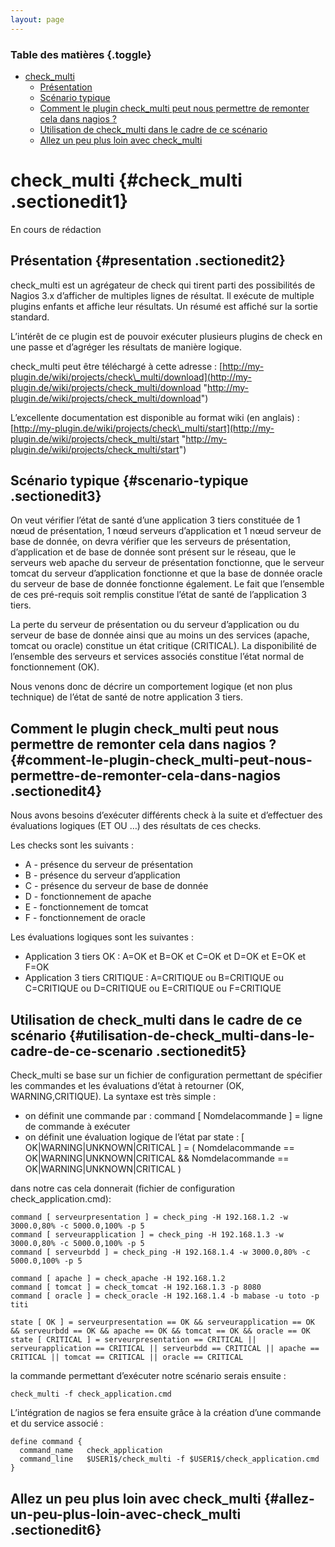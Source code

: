 ```yaml
---
layout: page
---
```


### Table des matières {.toggle}

-   [check\_multi](check_multi.html#check_multi)
    -   [Présentation](check_multi.html#presentation)
    -   [Scénario typique](check_multi.html#scenario-typique)
    -   [Comment le plugin check\_multi peut nous permettre de remonter
        cela dans nagios
        ?](check_multi.html#comment-le-plugin-check_multi-peut-nous-permettre-de-remonter-cela-dans-nagios)
    -   [Utilisation de check\_multi dans le cadre de ce
        scénario](check_multi.html#utilisation-de-check_multi-dans-le-cadre-de-ce-scenario)
    -   [Allez un peu plus loin avec
        check\_multi](check_multi.html#allez-un-peu-plus-loin-avec-check_multi)

check\_multi {#check_multi .sectionedit1}
============

En cours de rédaction

Présentation {#presentation .sectionedit2}
------------

check\_multi est un agrégateur de check qui tirent parti des
possibilités de Nagios 3.x d’afficher de multiples lignes de résultat.
Il exécute de multiple plugins enfants et affiche leur résultats. Un
résumé est affiché sur la sortie standard.

L’intérêt de ce plugin est de pouvoir exécuter plusieurs plugins de
check en une passe et d’agréger les résultats de manière logique.

check\_multi peut être téléchargé à cette adresse :
[http://my-plugin.de/wiki/projects/check\_multi/download](http://my-plugin.de/wiki/projects/check_multi/download "http://my-plugin.de/wiki/projects/check_multi/download")

L’excellente documentation est disponible au format wiki (en anglais) :
[http://my-plugin.de/wiki/projects/check\_multi/start](http://my-plugin.de/wiki/projects/check_multi/start "http://my-plugin.de/wiki/projects/check_multi/start")

Scénario typique {#scenario-typique .sectionedit3}
----------------

On veut vérifier l’état de santé d’une application 3 tiers constituée de
1 nœud de présentation, 1 nœud serveurs d’application et 1 nœud serveur
de base de donnée, on devra vérifier que les serveurs de présentation,
d’application et de base de donnée sont présent sur le réseau, que le
serveurs web apache du serveur de présentation fonctionne, que le
serveur tomcat du serveur d’application fonctionne et que la base de
donnée oracle du serveur de base de donnée fonctionne également. Le fait
que l’ensemble de ces pré-requis soit remplis constitue l’état de santé
de l’application 3 tiers.

La perte du serveur de présentation ou du serveur d’application ou du
serveur de base de donnée ainsi que au moins un des services (apache,
tomcat ou oracle) constitue un état critique (CRITICAL). La
disponibilité de l’ensemble des serveurs et services associés constitue
l’état normal de fonctionnement (OK).

Nous venons donc de décrire un comportement logique (et non plus
technique) de l’état de santé de notre application 3 tiers.

Comment le plugin check\_multi peut nous permettre de remonter cela dans nagios ? {#comment-le-plugin-check_multi-peut-nous-permettre-de-remonter-cela-dans-nagios .sectionedit4}
---------------------------------------------------------------------------------

Nous avons besoins d’exécuter différents check à la suite et d’effectuer
des évaluations logiques (ET OU …) des résultats de ces checks.

Les checks sont les suivants :

-   A - présence du serveur de présentation
-   B - présence du serveur d’application
-   C - présence du serveur de base de donnée
-   D - fonctionnement de apache
-   E - fonctionnement de tomcat
-   F - fonctionnement de oracle

Les évaluations logiques sont les suivantes :

-   Application 3 tiers OK : A=OK et B=OK et C=OK et D=OK et E=OK et
    F=OK
-   Application 3 tiers CRITIQUE : A=CRITIQUE ou B=CRITIQUE ou
    C=CRITIQUE ou D=CRITIQUE ou E=CRITIQUE ou F=CRITIQUE

Utilisation de check\_multi dans le cadre de ce scénario {#utilisation-de-check_multi-dans-le-cadre-de-ce-scenario .sectionedit5}
--------------------------------------------------------

Check\_multi se base sur un fichier de configuration permettant de
spécifier les commandes et les évaluations d’état à retourner (OK,
WARNING,CRITIQUE). La syntaxe est très simple :

-   on définit une commande par : command [ Nomdelacommande ] = ligne de
    commande à exécuter
-   on définit une évaluation logique de l’état par state : [
    OK|WARNING|UNKNOWN|CRITICAL ] = ( Nomdelacommande ==
    OK|WARNING|UNKNOWN|CRITICAL && Nomdelacommande ==
    OK|WARNING|UNKNOWN|CRITICAL )

dans notre cas cela donnerait (fichier de configuration
check\_application.cmd):

~~~~ {.code}
command [ serveurpresentation ] = check_ping -H 192.168.1.2 -w 3000.0,80% -c 5000.0,100% -p 5
command [ serveurapplication ] = check_ping -H 192.168.1.3 -w 3000.0,80% -c 5000.0,100% -p 5
command [ serveurbdd ] = check_ping -H 192.168.1.4 -w 3000.0,80% -c 5000.0,100% -p 5

command [ apache ] = check_apache -H 192.168.1.2
command [ tomcat ] = check_tomcat -H 192.168.1.3 -p 8080
command [ oracle ] = check_oracle -H 192.168.1.4 -b mabase -u toto -p titi

state [ OK ] = serveurpresentation == OK && serveurapplication == OK && serveurbdd == OK && apache == OK && tomcat == OK && oracle == OK
state [ CRITICAL ] = serveurpresentation == CRITICAL || serveurapplication == CRITICAL || serveurbdd == CRITICAL || apache == CRITICAL || tomcat == CRITICAL || oracle == CRITICAL
~~~~

la commande permettant d’exécuter notre scénario serais ensuite :

~~~~ {.code}
check_multi -f check_application.cmd
~~~~

L’intégration de nagios se fera ensuite grâce à la création d’une
commande et du service associé :

~~~~ {.code}
define command {
  command_name   check_application
  command_line   $USER1$/check_multi -f $USER1$/check_application.cmd
}
~~~~

Allez un peu plus loin avec check\_multi {#allez-un-peu-plus-loin-avec-check_multi .sectionedit6}
----------------------------------------
